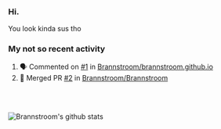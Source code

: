 ### Hi.

You look kinda sus tho

### My not so recent activity
<!--START_SECTION:activity-->
1. 🗣 Commented on [#1](https://github.com/Brannstroom/brannstroom.github.io/issues/1) in [Brannstroom/brannstroom.github.io](https://github.com/Brannstroom/brannstroom.github.io)
2. 🎉 Merged PR [#2](https://github.com/Brannstroom/Brannstroom/pull/2) in [Brannstroom/Brannstroom](https://github.com/Brannstroom/Brannstroom)
<!--END_SECTION:activity-->

<br>
<br>

![Brannstroom's github stats](https://github-readme-stats.vercel.app/api?username=Brannstroom&theme=darcula&show_icons=true&count_private=true)
